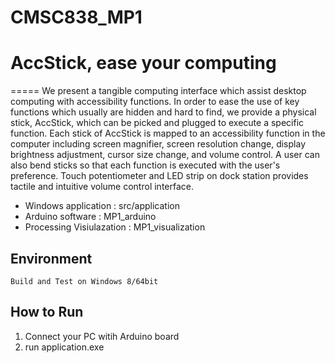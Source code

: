 # CMSC838_MP1
# AccStick, ease your computing
=====
We present a tangible computing interface which assist desktop computing with accessibility functions. In order to ease the use of key functions which usually are hidden and hard to find, we provide a physical stick, AccStick, which can be picked and plugged to execute a specific function. Each stick of AccStick is mapped to an accessibility function in the computer including screen magnifier, screen resolution change, display brightness adjustment, cursor size change, and volume control. A user can also bend sticks so that each function is executed with the user's preference. Touch potentiometer and LED strip on dock station provides tactile and intuitive volume control interface.

* Windows application : src/application
* Arduino software : MP1_arduino
* Processing Visiulazation : MP1_visualization

Environment
-----
	Build and Test on Windows 8/64bit

How to Run
-----
1. Connect your PC witih Arduino board
2. run application.exe



